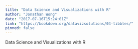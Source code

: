 ```yaml
---
title: "Data Science and Visualizations with R"
author: "Jonathan Wong"
date: "2017-07-16T15:24:01Z"
link: "https://bookdown.org/datavizsolutions/04-tibbles/"
pinned: false
---
```


Data Science and Visualizations with R
